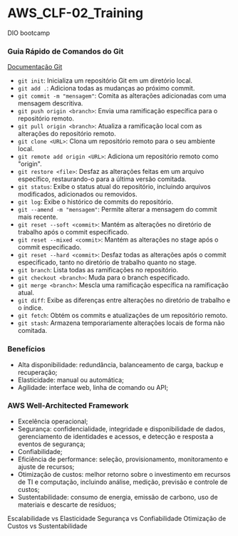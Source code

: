 # AWS_CLF-02_Training
DIO bootcamp

### Guia Rápido de Comandos do Git
[Documentação Git](https://git-scm.com/docs)
- `git init`: Inicializa um repositório Git em um diretório local.
- `git add .`: Adiciona todas as mudanças ao próximo commit.
- `git commit -m "mensagem"`: Comita as alterações adicionadas com uma mensagem descritiva.
- `git push origin <branch>`: Envia uma ramificação específica para o repositório remoto.
- `git pull origin <branch>`: Atualiza a ramificação local com as alterações do repositório remoto.
- `git clone <URL>`: Clona um repositório remoto para o seu ambiente local.
- `git remote add origin <URL>`: Adiciona um repositório remoto como "origin".
- `git restore <file>`: Desfaz as alterações feitas em um arquivo específico, restaurando-o para a última versão comitada.
- `git status`: Exibe o status atual do repositório, incluindo arquivos modificados, adicionados ou removidos.
- `git log`: Exibe o histórico de commits do repositório.
- `git --amend -m "mensagem"`: Permite alterar a mensagem do commit mais recente.
- `git reset --soft <commit>`: Mantém as alterações no diretório de trabalho após o commit especificado.
- `git reset --mixed <commit>`: Mantém as alterações no stage após o commit especificado.
- `git reset --hard <commit>`: Desfaz todas as alterações após o commit especificado, tanto no diretório de trabalho quanto no stage.
- `git branch`: Lista todas as ramificações no repositório.
- `git checkout <branch>`: Muda para o branch especificado.
- `git merge <branch>`: Mescla uma ramificação específica na ramificação atual.
- `git diff`: Exibe as diferenças entre alterações no diretório de trabalho e o índice.
- `git fetch`: Obtém os commits e atualizações de um repositório remoto.
- `git stash`: Armazena temporariamente alterações locais de forma não comitada.

### Benefícios
- Alta disponibilidade: redundância, balanceamento de carga, backup e recuperação;
- Elasticidade: manual ou automática;
- Agilidade:  interface web, linha de comando ou API;

### AWS Well-Architected Framework
- Excelência operacional;
- Segurança: confidencialidade, integridade e disponibilidade de dados, gerenciamento de identidades e acessos, e detecção e resposta a eventos de segurança;
- Confiabilidade;
- Eficiência de performance: seleção, provisionamento, monitoramento e ajuste de recursos;
- Otimização de custos: melhor retorno sobre o investimento em recursos de TI e computação, incluindo análise, medição, previsão e controle de custos;
- Sustentabilidade: consumo de energia, emissão de carbono, uso de materiais e descarte de resíduos;

Escalabilidade vs Elasticidade
Segurança vs Confiabilidade
Otimização de Custos vs Sustentabilidade
